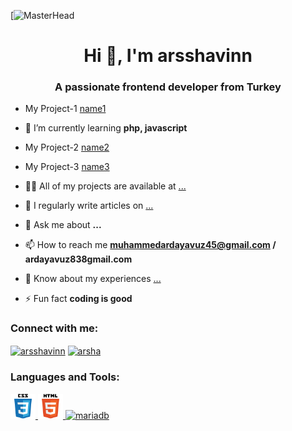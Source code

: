 [![MasterHead](https://www.istockphoto.com/tr/foto%C4%9Fraf/programming-web-pages-with-html-and-css-code-on-a-desktop-computer-gm1408445036-459300400)
<h1 align="center">Hi 👋, I'm arsshavinn</h1>
<h3 align="center">A passionate frontend developer from Turkey</h3>

- My Project-1 [name1](link1)

- 🌱 I’m currently learning **php, javascript**

- My Project-2 [name2](link2)

- My Project-3 [name3](link3)

- 👨‍💻 All of my projects are available at [...](...)

- 📝 I regularly write articles on [...](...)

- 💬 Ask me about **...**

- 📫 How to reach me **muhammedardayavuz45@gmail.com / ardayavuz838gmail.com**

- 📄 Know about my experiences [...](...)

- ⚡ Fun fact **coding is good**

<h3 align="left">Connect with me:</h3>
<p align="left">
<a href="https://instagram.com/arsshavinn" target="blank"><img align="center" src="https://raw.githubusercontent.com/rahuldkjain/github-profile-readme-generator/master/src/images/icons/Social/instagram.svg" alt="arsshavinn" height="30" width="40" /></a>
<a href="https://www.youtube.com/c/arsha" target="blank"><img align="center" src="https://raw.githubusercontent.com/rahuldkjain/github-profile-readme-generator/master/src/images/icons/Social/youtube.svg" alt="arsha" height="30" width="40" /></a>
</p>

<h3 align="left">Languages and Tools:</h3>
<p align="left"> <a href="https://www.w3schools.com/css/" target="_blank" rel="noreferrer"> <img src="https://raw.githubusercontent.com/devicons/devicon/master/icons/css3/css3-original-wordmark.svg" alt="css3" width="40" height="40"/> </a> <a href="https://www.w3.org/html/" target="_blank" rel="noreferrer"> <img src="https://raw.githubusercontent.com/devicons/devicon/master/icons/html5/html5-original-wordmark.svg" alt="html5" width="40" height="40"/> </a> <a href="https://mariadb.org/" target="_blank" rel="noreferrer"> <img src="https://www.vectorlogo.zone/logos/mariadb/mariadb-icon.svg" alt="mariadb" width="40" height="40"/> </a> </p>
